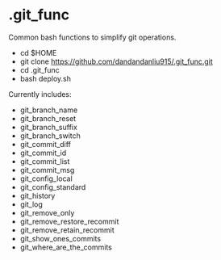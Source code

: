 # .git_func
Common bash functions to simplify git operations.
- cd $HOME
- git clone https://github.com/dandandanliu915/.git_func.git
- cd .git_func
- bash deploy.sh


Currently includes: 
- git_branch_name
- git_branch_reset
- git_branch_suffix
- git_branch_switch
- git_commit_diff
- git_commit_id
- git_commit_list
- git_commit_msg
- git_config_local
- git_config_standard
- git_history
- git_log
- git_remove_only
- git_remove_restore_recommit
- git_remove_retain_recommit
- git_show_ones_commits
- git_where_are_the_commits
